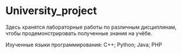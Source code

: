 # University_project
Здесь хранятся лабораторные работы по различным дисциплинам, чтобы продемонстрировать полученные знания на учёбе.

Изученные языки программирования:
C++; Python; Java; PHP
